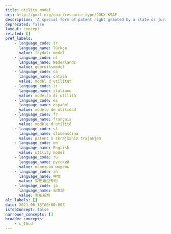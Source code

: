 ```yaml
---
title: utility model
uri: http://purl.org/coar/resource_type/9DKX-KSAF
description: 'A special form of patent right granted by a state or jurisdiction to an inventor or the inventor’s assignee for a fixed period of time. The terms and conditions for granting a utility model are slightly different from those for normal patents (including a shorter term of protection and less stringent patentability requirements). The term can also describe what are known in certain countries as “petty patents,” “short-term patents” or “innovation patents.” [Source: https://www.wipo.int/edocs/pubdocs/en/wipo_pub_943_2018.pdf]'
deprecated: false
layout: concept
related: []
pref_labels:
    - language_code: tr
      language_name: Türkçe
      value: faydalı model
    - language_code: nl
      language_name: Nederlands
      value: gebruiksmodel
    - language_code: ca
      language_name: català
      value: model d'utilitat
    - language_code: it
      language_name: italiano
      value: modello di utilità
    - language_code: es
      language_name: español
      value: modelo de utilidad
    - language_code: fr
      language_name: français
      value: modèle d'utilité
    - language_code: sl
      language_name: slovenščina
      value: patent s skrajšanim trajanjem
    - language_code: en
      language_name: English
      value: utility model
    - language_code: ru
      language_name: русский
      value: полезная модель
    - language_code: zh
      language_name: 中文
      value: 实用新型专利
    - language_code: ja
      language_name: 日本語
      value: 実用新案
alt_labels: []
date: 2021-06-15T00:00:00Z
isTopConcept: false
narrower_concepts: []
broader_concepts:
    - c_15cd
---
```


